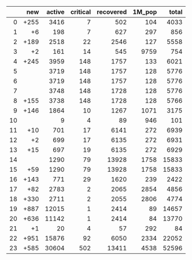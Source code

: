 |    |   new |   active |   critical |   recovered |   1M_pop |   total |
|---:|------:|---------:|-----------:|------------:|---------:|--------:|
|  0 |  +255 |     3416 |          7 |         502 |      104 |    4033 |
|  1 |    +6 |      198 |          7 |         627 |      297 |     856 |
|  2 |  +189 |     2518 |         22 |        2546 |      127 |    5558 |
|  3 |    +2 |      161 |         14 |         545 |     9759 |     754 |
|  4 |  +245 |     3959 |        148 |        1757 |      133 |    6021 |
|  5 |       |     3719 |        148 |        1757 |      128 |    5776 |
|  6 |       |     3719 |        148 |        1757 |      128 |    5776 |
|  7 |       |     3748 |        148 |        1728 |      128 |    5776 |
|  8 |  +155 |     3738 |        148 |        1728 |      128 |    5766 |
|  9 |  +146 |     1864 |         10 |        1267 |     1071 |    3175 |
| 10 |       |        9 |          4 |          89 |      946 |     101 |
| 11 |   +10 |      701 |         17 |        6141 |      272 |    6939 |
| 12 |    +2 |      699 |         17 |        6135 |      272 |    6931 |
| 13 |   +15 |      697 |         19 |        6135 |      272 |    6929 |
| 14 |       |     1290 |         79 |       13928 |     1758 |   15833 |
| 15 |   +59 |     1290 |         79 |       13928 |     1758 |   15833 |
| 16 |  +143 |      771 |         29 |        1620 |      239 |    2422 |
| 17 |   +82 |     2783 |          2 |        2065 |     2854 |    4856 |
| 18 |  +330 |     2711 |          2 |        2055 |     2806 |    4774 |
| 19 |  +887 |    12015 |          1 |        2414 |       89 |   14657 |
| 20 |  +636 |    11142 |          1 |        2414 |       84 |   13770 |
| 21 |    +1 |       20 |          4 |          57 |      292 |      84 |
| 22 |  +951 |    15876 |         92 |        6050 |     2334 |   22052 |
| 23 |  +585 |    30604 |        502 |       13411 |     4538 |   52596 |
